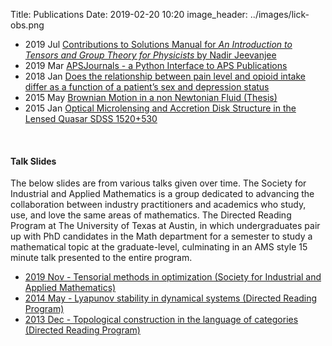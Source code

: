 Title: Publications
Date: 2019-02-20 10:20
image_header: ../images/lick-obs.png

- 2019 Jul [Contributions to Solutions Manual for _An Introduction to Tensors and Group Theory for Physicists_ by Nadir Jeevanjee](https://www.overleaf.com/read/smdmygtbwtxk)
- 2019 Mar [APSJournals - a Python Interface to APS Publications](https://github.com/JWKennington/apsjournals/blob/master/README.md)
- 2018 Jan [Does the relationship between pain level and opioid intake differ as a function of a patient’s sex and depression status]()
- 2015 May [Brownian Motion in a non Newtonian Fluid (Thesis)]({static}/pdfs/thesis.pdf)
- 2015 Jan [Optical Microlensing and Accretion Disk Structure in the Lensed Quasar SDSS 1520+530](http://adsabs.harvard.edu/abs/2015AAS...22514423M)

<br>

#### Talk Slides
The below slides are from various talks given over time. The Society for Industrial and Applied Mathematics is a group dedicated to 
advancing the collaboration between industry practitioners and academics who study, use, and love the same areas of mathematics.
The Directed Reading Program at The University of Texas at Austin, in which undergraduates pair up with
PhD candidates in the Math department for a semester to study a mathematical topic at the graduate-level, culminating in an
AMS style 15 minute talk presented to the entire program.

- [2019 Nov - Tensorial methods in optimization (Society for Industrial and Applied Mathematics)]()
- [2014 May - Lyapunov stability in dynamical systems (Directed Reading Program)]({static}/pdfs/DRP14.pdf)
- [2013 Dec - Topological construction in the language of categories (Directed Reading Program)]({static}/pdfs/DRP13.pdf)

<br>

